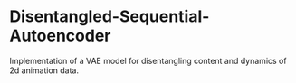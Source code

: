 # Disentangled-Sequential-Autoencoder
Implementation of a VAE model for disentangling content and dynamics of 2d animation data. 
